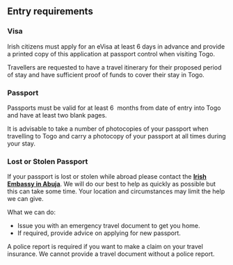 ## Entry requirements

### Visa

Irish citizens must apply for an eVisa at least 6 days in advance and provide a printed copy of this application at passport control when visiting Togo.

Travellers are requested to have a travel itinerary for their proposed period of stay and have sufficient proof of funds to cover their stay in Togo.

### **Passport**

Passports must be valid for at least 6  months from date of entry into Togo and have at least two blank pages.

It is advisable to take a number of photocopies of your passport when travelling to Togo and carry a photocopy of your passport at all times during your stay.

### **Lost or Stolen Passport**

If your passport is lost or stolen while abroad please contact the [**Irish Embassy in Abuja**](/en/nigeria/abuja/). We will do our best to help as quickly as possible but this can take some time. Your location and circumstances may limit the help we can give.

What we can do:

* Issue you with an emergency travel document to get you home.
* If required, provide advice on applying for new passport.

A police report is required if you want to make a claim on your travel insurance. We cannot provide a travel document without a police report.